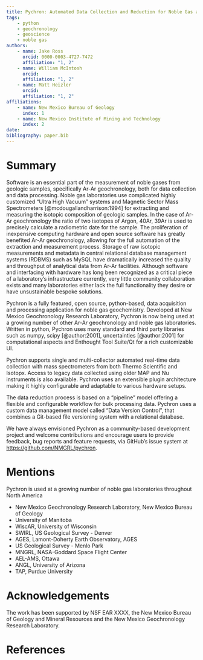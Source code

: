 ```yaml
---
title: Pychron: Automated Data Collection and Reduction for Noble Gas and Ar/Ar Geochronology
tags:
    - python
    - geochronology
    - geoscience
    - noble gas
authors:
    - name: Jake Ross
      orcid: 0000-0003-4727-7472
      affiliation: "1, 2"
    - name: William McIntosh
      orcid:
      affiliation: "1, 2"
    - name: Matt Heizler
      orcid:
      affiliation: "1, 2"
affiliations: 
    - name: New Mexico Bureau of Geology
      index: 1
    - name: New Mexico Institute of Mining and Technology
      index: 2
date: 
bibliography: paper.bib
---
```


# Summary
Software is an essential part of the measurement of noble gases from geologic samples, specifically Ar-Ar geochronology, both for data collection and data processing. Noble gas laboratories use complicated highly customized “Ultra High Vacuum” systems and Magnetic Sector Mass Spectrometers [@mcdougallandharrison:1994] for extracting and measuring the isotopic composition of geologic samples. In the case of Ar-Ar geochronology the ratio of two isotopes of Argon, 40Ar, 39Ar is used to precisely calculate a radiometric date for the sample. The proliferation of inexpensive computing hardware and open source software has greatly benefited Ar-Ar geochronology, allowing for the full automation of the extraction and measurement process. Storage of raw isotopic measurements and metadata in central relational database management systems (RDBMS) such as MySQL have dramatically increased the quality and throughput of analytical data from Ar-Ar facilities. Although software and interfacing with hardware has long been recognized as a critical piece of a laboratory’s infrastructure currently, very little community collaboration exists and many laboratories either lack the full functionality they desire or have unsustainable bespoke solutions. 

Pychron is a fully featured, open source, python-based, data acquisition and processing application for noble gas geochemistry. Developed at New Mexico Geochronology Research Laboratory, Pychron is now being used at a growing number of other Ar-Ar geochronology and noble gas laboratories. Written in python, Pychron uses many standard and third party libraries such as numpy, scipy [@author:2001], uncertainties [@author:2001]
 for computational aspects and Enthought Tool Suite/Qt for a rich customizable UI. 

Pychron supports single and multi-collector automated real-time data collection with mass spectrometers from both Thermo Scientific and Isotopx. Access to legacy data collected using older MAP and Nu instruments is also available. Pychron uses an extensible plugin architecture making it highly configurable and adaptable to various hardware setups. 

The data reduction process is based on a “pipeline” model offering a flexible and configurable workflow for bulk processing data. Pychron uses a custom data management model called “Data Version Control”, that combines a Git-based file versioning system with a relational database. 

We have always envisioned Pychron as a community-based development project and welcome contributions and encourage users to provide feedback, bug reports and feature requests, via GitHub’s issue system at https://github.com/NMGRL/pychron. 


# Mentions
Pychron is used at a growing number of noble gas laboratories throughout North America
 - New Mexico Geochronology Research Laboratory, New Mexico Bureau of Geology
 - University of Manitoba
 - WiscAR, University of Wisconsin
 - SWIRL, US Geological Survey - Denver
 - AGES, Lamont-Doherty Earth Observatory, AGES
 - US Geological Survey - Menlo Park
 - MNGRL, NASA-Goddard Space Flight Center
 - AEL-AMS, Ottawa
 - ANGL, University of Arizona
 - TAP, Purdue University


# Acknowledgements
The work has been supported by NSF EAR XXXX, the New Mexico Bureau of Geology and Mineral Resources and the New Mexico Geochronology Research Laboratory.  

# References